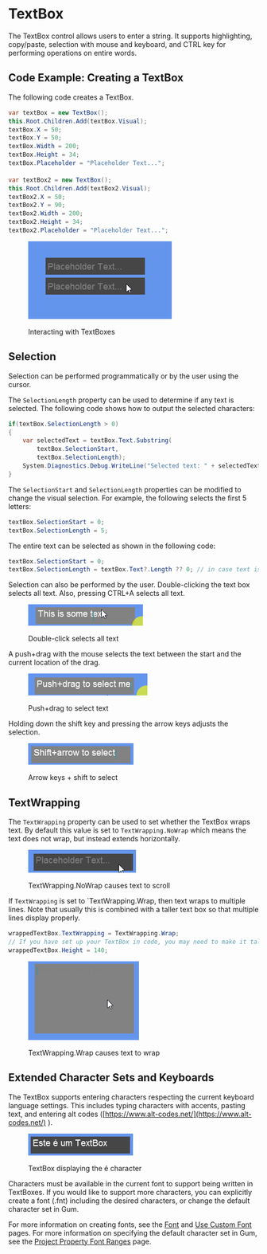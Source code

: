 # TextBox

The TextBox control allows users to enter a string. It supports highlighting, copy/paste, selection with mouse and keyboard, and CTRL key for performing operations on entire words.

## Code Example: Creating a TextBox

The following code creates a TextBox.

```csharp
var textBox = new TextBox();
this.Root.Children.Add(textBox.Visual);
textBox.X = 50;
textBox.Y = 50;
textBox.Width = 200;
textBox.Height = 34;
textBox.Placeholder = "Placeholder Text...";

var textBox2 = new TextBox();
this.Root.Children.Add(textBox2.Visual);
textBox2.X = 50;
textBox2.Y = 90;
textBox2.Width = 200;
textBox2.Height = 34;
textBox2.Placeholder = "Placeholder Text...";
```

<figure><img src="../../../../.gitbook/assets/24_07 22 19.gif" alt=""><figcaption><p>Interacting with TextBoxes</p></figcaption></figure>

## Selection

Selection can be performed programmatically or by the user using the cursor.

The `SelectionLength` property can be used to determine if any text is selected. The following code shows how to output the selected characters:

```csharp
if(textBox.SelectionLength > 0)
{
    var selectedText = textBox.Text.Substring(
        textBox.SelectionStart, 
        textBox.SelectionLength);
    System.Diagnostics.Debug.WriteLine("Selected text: " + selectedText");
}
```

The `SelectionStart` and `SelectionLength` properties can be modified to change the visual selection. For example, the following selects the first 5 letters:

```csharp
textBox.SelectionStart = 0;
textBox.SelectionLength = 5;
```

The entire text can be selected as shown in the following code:

```csharp
textBox.SelectionStart = 0;
textBox.SelectionLength = textBox.Text?.Length ?? 0; // in case text is null
```

Selection can also be performed by the user. Double-clicking the text box selects all text. Also, pressing CTRL+A selects all text.

<figure><img src="../../../../.gitbook/assets/16_11 18 38.gif" alt=""><figcaption><p>Double-click selects all text</p></figcaption></figure>

A push+drag with the mouse selects the text between the start and the current location of the drag.

<figure><img src="../../../../.gitbook/assets/16_11 20 19.gif" alt=""><figcaption><p>Push+drag to select text</p></figcaption></figure>

Holding down the shift key and pressing the arrow keys adjusts the selection.

<figure><img src="../../../../.gitbook/assets/16_11 22 37.gif" alt=""><figcaption><p>Arrow keys + shift to select</p></figcaption></figure>

## TextWrapping

The `TextWrapping` property can be used to set whether the TextBox wraps text. By default this value is set to `TextWrapping.NoWrap` which means the text does not wrap, but instead extends horizontally.

<figure><img src="../../../../.gitbook/assets/16_11 32 07.gif" alt=""><figcaption><p>TextWrapping.NoWrap causes text to scroll</p></figcaption></figure>

If `TextWrapping` is set to \`TextWrapping.Wrap, then text wraps to multiple lines. Note that usually this is combined with a taller text box so that multiple lines display properly.

```csharp
wrappedTextBox.TextWrapping = TextWrapping.Wrap;
// If you have set up your TextBox in code, you may need to make it taller:
wrappedTextBox.Height = 140;
```

<figure><img src="../../../../.gitbook/assets/16_11 39 19.gif" alt=""><figcaption><p>TextWrapping.Wrap causes text to wrap</p></figcaption></figure>

## Extended Character Sets and Keyboards

The TextBox supports entering characters respecting the current keyboard language settings. This includes typing characters with accents, pasting text, and entering alt codes ([https://www.alt-codes.net/](https://www.alt-codes.net/) ).

<figure><img src="../../../../.gitbook/assets/image (167).png" alt=""><figcaption><p>TextBox displaying the é character</p></figcaption></figure>

Characters must be available in the current font to support being written in TextBoxes. If you would like to support more characters, you can explicitly create a font (.fnt) including the desired characters, or change the default character set in Gum.

For more information on creating fonts, see the [Font](../../../../gum-tool/gum-elements/text/font.md) and [Use Custom Font](../../../../gum-tool/gum-elements/text/use-custom-font.md) pages. For more information on specifying the default character set in Gum, see the [Project Property Font Ranges](../../../../gum-tool/menu/project-properties.md#font-ranges) page.



